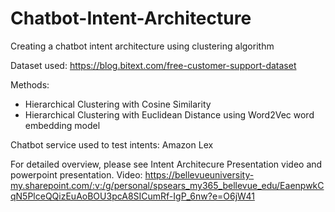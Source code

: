 # Chatbot-Intent-Architecture
Creating a chatbot intent architecture using clustering algorithm

Dataset used: https://blog.bitext.com/free-customer-support-dataset

Methods:
- Hierarchical Clustering with Cosine Similarity
- Hierarchical Clustering with Euclidean Distance using Word2Vec word embedding model

Chatbot service used to test intents: Amazon Lex

For detailed overview, please see Intent Architecure Presentation video and powerpoint presentation.
Video: https://bellevueuniversity-my.sharepoint.com/:v:/g/personal/spsears_my365_bellevue_edu/EaenpwkCqN5PlceQQizEuAoBOU3pcA8SICumRf-IgP_6nw?e=O6jW41
